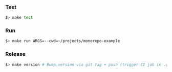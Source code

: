 ### Test

```sh
$> make test
```

### Run

```sh
$> make run ARGS=--cwd=~/projects/monorepo-example
```

### Release

```sh
$> make version # Bump version via git tag + push (trigger CI job in .github/workflows)
```
